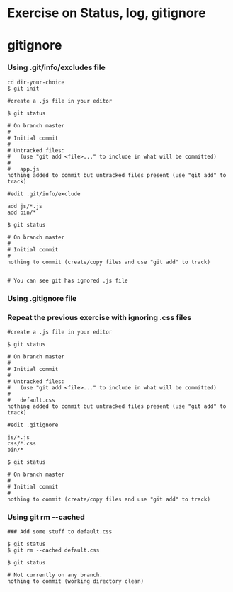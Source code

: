 # Exercise on Status, log, gitignore

# gitignore

### Using .git/info/excludes file

```
cd dir-your-choice
$ git init

#create a .js file in your editor

$ git status

# On branch master
#
# Initial commit
#
# Untracked files:
#   (use "git add <file>..." to include in what will be committed)
#
#   app.js
nothing added to commit but untracked files present (use "git add" to track)

#edit .git/info/exclude

add js/*.js
add bin/*

$ git status 

# On branch master
#
# Initial commit
#
nothing to commit (create/copy files and use "git add" to track)


# You can see git has ignored .js file
```
### Using .gitignore file

### Repeat the previous exercise with ignoring .css files 

```
#create a .js file in your editor

$ git status

# On branch master
#
# Initial commit
#
# Untracked files:
#   (use "git add <file>..." to include in what will be committed)
#
#   default.css
nothing added to commit but untracked files present (use "git add" to track)

#edit .gitignore

js/*.js
css/*.css
bin/*

$ git status 

# On branch master
#
# Initial commit
#
nothing to commit (create/copy files and use "git add" to track)
```

### Using git rm --cached <path>

```
### Add some stuff to default.css

$ git status
$ git rm --cached default.css

$ git status

# Not currently on any branch.
nothing to commit (working directory clean)
```


